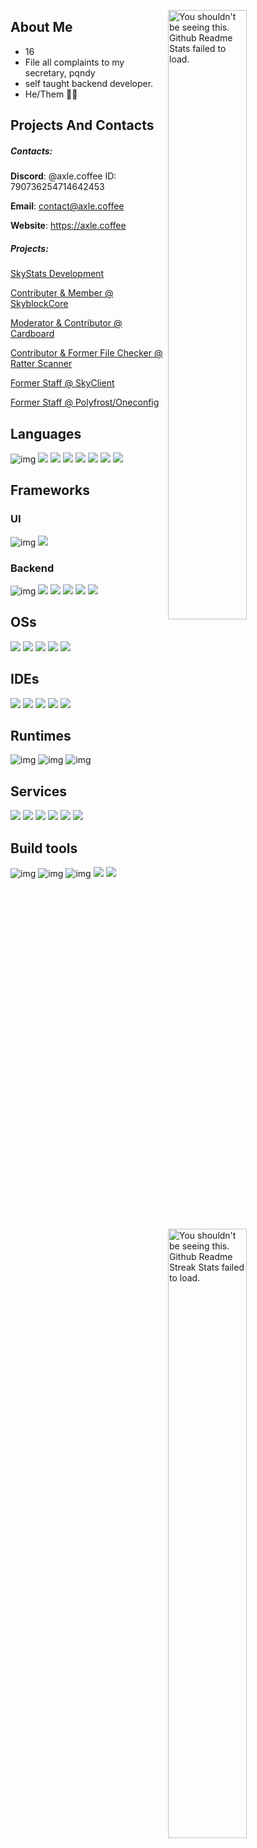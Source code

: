<img width="50%" align="right" src="https://github-readme-stats.vercel.app/api?username=axlecoffee&count_private=true&include_all_commits=true&show_icons=true&theme=shadow_blue&icon_color=fff&hide_border=false&include_all_commits=true" alt="You shouldn't be seeing this. Github Readme Stats failed to load."><img width="50%" align="right" src="https://github-readme-streak-stats.herokuapp.com/?user=axlecoffee&theme=shadow_blue&hide_border=false" alt="You shouldn't be seeing this. Github Readme Streak Stats failed to load.">

## About Me

- 16
- File all complaints to my secretary, pqndy
- self taught backend developer.
- He/Them 🏳️‍🌈

## Projects And Contacts

##### Contacts:

**Discord**: @axle.coffee ID: 790736254714642453

**Email**: contact@axle.coffee

**Website**: https://axle.coffee

##### Projects:

[SkyStats Development](https://github.com/SkyStats-Development/SkyStats "SkyStats")

[Contributer & Member @ SkyblockCore](https://github.com/SkyBlock-Central/SkyBlock-Core "SkyblockCore")

[Moderator & Contributor @ Cardboard](https://github.com/CardboardPowered/cardboard "Cardboard, Fabric + Bukkit")

[Contributor & Former File Checker @ Ratter Scanner](https://ratterscanner.com "RatterScanner")

[Former Staff @ SkyClient](https://skyclient.co)

[Former Staff @ Polyfrost/Oneconfig](https://polyfrost.org)

## Languages

![img](https://img.shields.io/badge/Java-ED8B00?style=for-the-badge&logo=oracle&logoColor=black)
![](https://img.shields.io/badge/GoLang-00ADD8?style=for-the-badge&logo=Go&logoColor=black)
![](https://img.shields.io/badge/Kotlin-B125EA?style=for-the-badge&logo=kotlin&logoColor=white)
![](https://img.shields.io/badge/JavaScript-323330?style=for-the-badge&logo=javascript&logoColor=F7DF1E)
![](https://img.shields.io/badge/TypeScript-3178C6?style=for-the-badge&logo=typescript&logoColor=white)
![](https://img.shields.io/badge/json-5E5C5C?style=for-the-badge&logo=json&logoColor=white)
![](https://img.shields.io/badge/HTML-E34F26?style=for-the-badge&logo=html5&logoColor=white)
![](https://img.shields.io/badge/CSS-1572B6?style=for-the-badge&logo=css3&logoColor=white)

## Frameworks

### UI

![img](https://img.shields.io/badge/Tailwind_CSS-38B2AC?style=for-the-badge&logo=tailwind-css&logoColor=white)
![](https://img.shields.io/badge/React-20232A?style=for-the-badge&logo=react&logoColor=61DAFB)

### Backend

![img](https://img.shields.io/badge/PM2-2B037A?style=for-the-badge&logo=pm2&logoColor=white)
![](https://img.shields.io/badge/Nginx-009639?style=for-the-badge&logo=express&logoColor=white)
![](https://img.shields.io/badge/Express.js-000000?style=for-the-badge&logo=express&logoColor=white)
![](https://img.shields.io/badge/Socket.io-010101?&style=for-the-badge&logo=Socket.io&logoColor=white)
![](https://img.shields.io/badge/Spring-6DB33F?style=for-the-badge&logo=spring&logoColor=white)
![](https://img.shields.io/badge/Electron-2B2E3A?style=for-the-badge&logo=electron&logoColor=9FEAF9)

## OSs

![](https://img.shields.io/badge/Windows-0078D6?style=for-the-badge&logo=windows&logoColor=white)
![](https://img.shields.io/badge/Ubuntu-E95420?style=for-the-badge&logo=ubuntu&logoColor=white)
![](https://img.shields.io/badge/Ubuntu%20Server-E95420?style=for-the-badge&logo=ubuntu&logoColor=white)
![](https://img.shields.io/badge/Arch-1793D1?style=for-the-badge&logo=archlinux&logoColor=white)
![](https://img.shields.io/badge/Android-3DDC84?style=for-the-badge&logo=android&logoColor=white)

## IDEs

![](https://img.shields.io/badge/IntelliJ_IDEA-000000.svg?style=for-the-badge&logo=intellij-idea&logoColor=white)
![](https://img.shields.io/badge/PyCharm-000000.svg?style=for-the-badge&logo=pycharm&logoColor=white)
![](https://img.shields.io/badge/VS_Code-0078D4?style=for-the-badge&logo=visual%20studio%20code&logoColor=white)
![](https://img.shields.io/badge/Visual_Studio-5C2D91?style=for-the-badge&logo=visual%20studio&logoColor=white)
![](https://img.shields.io/badge/GoLand-000000.svg?style=for-the-badge&logo=goland&logoColor=white)

## Runtimes

![img](https://img.shields.io/badge/TS%20node-3178C6?style=for-the-badge&logo=tsnode&logoColor=white)
![img](https://img.shields.io/badge/Node.js-43853D?style=for-the-badge&logo=node.js&logoColor=white)
![img](https://img.shields.io/badge/Java-ED8B00?style=for-the-badge&logo=oracle&logoColor=black)

## Services

![](https://img.shields.io/badge/Azure-0089D6?style=for-the-badge&logo=microsoft-azure&logoColor=white)
![](https://img.shields.io/badge/Docker-2496ED?style=for-the-badge&logo=docker&logoColor=white)
![](https://img.shields.io/badge/Pterodactyl-10539F?style=for-the-badge&logo=pterodactyl&logoColor=white)
![](https://img.shields.io/badge/MongoDB-4EA94B?style=for-the-badge&logo=mongodb&logoColor=white)
![](https://img.shields.io/badge/AWS_EC2-FF9900?style=for-the-badge&logo=amazonec2&logoColor=white)
![](https://img.shields.io/badge/Oracle-F80000?style=for-the-badge&logo=Oracle&logoColor=white)

## Build tools

![img](https://img.shields.io/badge/maven-C71A36?style=for-the-badge&logo=apachemaven&logoColor=white)
![img](https://img.shields.io/badge/Fabric_Loom-625DF5?style=for-the-badge&logo=loom&logoColor=white)
![img](https://img.shields.io/badge/pnpm-F69220?style=for-the-badge&logo=pnpm&logoColor=white)
![](https://img.shields.io/badge/npm-CB3837?style=for-the-badge&logo=npm&logoColor=white)
![](https://img.shields.io/badge/gradle-02303A?style=for-the-badge&logo=gradle&logoColor=white)
